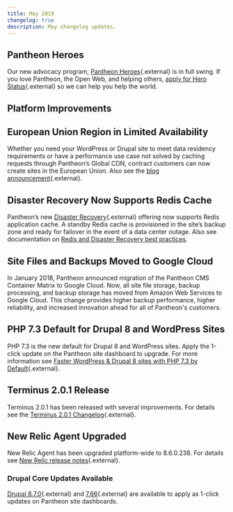 ```yaml
---
title: May 2019
changelog: true
description: May changelog updates.
---
```

## Pantheon Heroes
Our new advocacy program, [Pantheon Heroes](https://community.pantheon.io/){.external} is in full swing. If you love Pantheon, the Open Web, and helping others, [apply for Hero Status](https://community.pantheon.io/#apply){.external} so we can help you help the world.

## Platform Improvements
## European Union Region in Limited Availability
Whether you need your WordPress or Drupal site to meet data residency requirements or have a performance use case not solved by caching requests through Pantheon’s Global CDN, contract customers can now create sites in the European Union. Also see the [blog announcement](https://pantheon.io/blog/announcing-european-region-limited-availability){.external}.

## Disaster Recovery Now Supports Redis Cache
Pantheon’s new [Disaster Recovery](https://pantheon.io/features/disaster-recovery){.external} offering now supports Redis application cache. A standby Redis cache is provisioned in the site’s backup zone and ready for failover in the event of a data center outage. Also see documentation on [Redis and Disaster Recovery best practices](/docs/disaster-recovery#redis-and-disaster-recovery-best-practices).

## Site Files and Backups Moved to Google Cloud
In January 2018, Pantheon announced migration of the Pantheon CMS Container Matrix to Google Cloud.  Now, all site file storage, backup processing, and backup storage has moved from Amazon Web Services to Google Cloud.  This change provides higher backup performance, higher reliability, and increased innovation ahead for all of Pantheon's customers.

## PHP 7.3 Default for Drupal 8 and WordPress Sites
PHP 7.3 is the new default for Drupal 8 and WordPress sites. Apply the 1-click update on the Pantheon site dashboard to upgrade. For more information see [Faster WordPress & Drupal 8 sites with PHP 7.3 by Default](https://pantheon.io/blog/faster-wordpress-drupal-8-sites-php-73-default){.external}.

## Terminus 2.0.1 Release
Terminus 2.0.1 has been released with several improvements. For details see the [Terminus 2.0.1 Changelog](https://github.com/pantheon-systems/terminus/blob/master/CHANGELOG.md#201---2019-04-28){.external}.

## New Relic Agent Upgraded
New Relic Agent has been upgraded platform-wide to 8.6.0.238. For details see [New Relic release notes](https://docs.newrelic.com/docs/release-notes/agent-release-notes/php-release-notes){.external}.

### Drupal Core Updates Available
[Drupal 8.7.0](https://www.drupal.org/project/drupal/releases/8.7.0){.external} and [7.66](https://www.drupal.org/project/drupal/releases/7.66){.external} are available to apply as 1-click updates on Pantheon site dashboards. 

